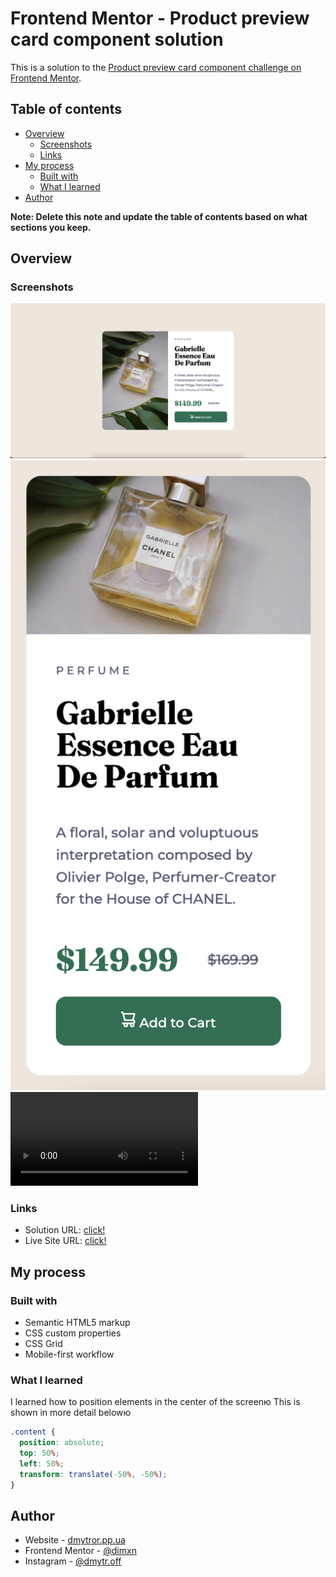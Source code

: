 # Frontend Mentor - Product preview card component solution

This is a solution to the [Product preview card component challenge on Frontend Mentor](https://www.frontendmentor.io/challenges/product-preview-card-component-GO7UmttRfa).

## Table of contents

- [Overview](#overview)
  - [Screenshots](#screenshot)
  - [Links](#links)
- [My process](#my-process)
  - [Built with](#built-with)
  - [What I learned](#what-i-learned)
- [Author](#author)

**Note: Delete this note and update the table of contents based on what sections you keep.**

## Overview

### Screenshots

![](./images/screen1.png)
![](./images/screen2.png)
![](./images/screen2.mov)

### Links

- Solution URL: [click!](https://github.com/dimxn/)
- Live Site URL: [click!](https://dimxn.github.io/)

## My process

### Built with

- Semantic HTML5 markup
- CSS custom properties
- CSS Grid
- Mobile-first workflow

### What I learned

I learned how to position elements in the center of the screenю
This is shown in more detail belowю

```css
.content {
  position: absolute;
  top: 50%;
  left: 50%;
  transform: translate(-50%, -50%);
}
```

## Author

- Website - [dmytror.pp.ua](https://www.dmytror.pp.ua/)
- Frontend Mentor - [@dimxn](https://www.frontendmentor.io/profile/dimxn)
- Instagram - [@dmytr.off](https://www.instagram.com/dmytr.off)
